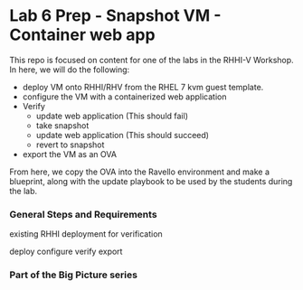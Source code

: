 # Lab 6 Prep - Snapshot VM - Container web app

This repo is focused on content for one of the labs in the RHHI-V Workshop. In here, we will do the following:

- deploy VM onto RHHI/RHV from the RHEL 7 kvm guest template.
- configure the VM with a containerized web application
- Verify
  - update web application (This should fail)
  - take snapshot
  - update web application (This should succeed)
  - revert to snapshot
- export the VM as an OVA

From here, we copy the OVA into the Ravello environment and make a blueprint, along with the update playbook to be used by the students during the lab.


### General Steps and Requirements

existing RHHI deployment for verification

deploy
configure
verify
export

### Part of the Big Picture series
